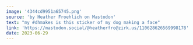 ```yaml
---
image: '4344cd9951a65745.png'
source: 'by Heather Froehlich on Mastodon'
text: "my #dhmakes is this sticker of my dog making a face"
link: 'https://mastodon.social/@heatherfro@zirk.us/110628626569998178'
date: 2023-06-29
---
```

